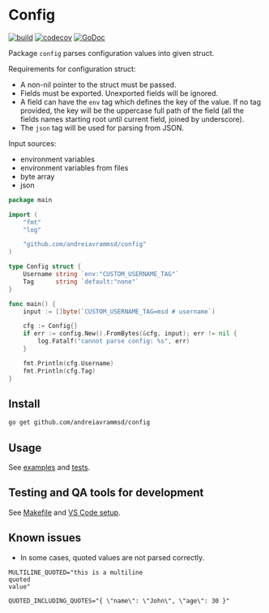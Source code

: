 # Config

[![build](https://github.com/andreiavrammsd/config/workflows/CI/badge.svg)](https://github.com/andreiavrammsd/config/actions/workflows/ci.yml) [![codecov](https://codecov.io/github/andreiavrammsd/config/branch/master/graph/badge.svg?token=4BV8YNIIIX)](https://app.codecov.io/github/andreiavrammsd/config) [![GoDoc](https://godoc.org/github.com/andreiavrammsd/config?status.svg)](https://godoc.org/github.com/andreiavrammsd/config)

Package `config` parses configuration values into given struct.

Requirements for configuration struct:
- A non-nil pointer to the struct must be passed.
- Fields must be exported. Unexported fields will be ignored.
- A field can have the `env` tag which defines the key of the value. If no tag provided, the key will be the uppercase full path of the field (all the fields names starting root until current field, joined by underscore).
- The `json` tag will be used for parsing from JSON.

Input sources:
- environment variables
- environment variables from files
- byte array
- json

```go
package main

import (
	"fmt"
	"log"

	"github.com/andreiavrammsd/config"
)

type Config struct {
	Username string `env:"CUSTOM_USERNAME_TAG"`
	Tag      string `default:"none"`
}

func main() {
	input := []byte(`CUSTOM_USERNAME_TAG=msd # username`)

	cfg := Config{}
	if err := config.New().FromBytes(&cfg, input); err != nil {
		log.Fatalf("cannot parse config: %s", err)
	}

	fmt.Println(cfg.Username)
	fmt.Println(cfg.Tag)
}
```

## Install

```bash
go get github.com/andreiavrammsd/config
```

## Usage

See [examples](./examples_test.go) and [tests](./config_test.go).

## Testing and QA tools for development

See [Makefile](./Makefile) and [VS Code setup](.vscode).

## Known issues

- In some cases, quoted values are not parsed correctly.
```
MULTILINE_QUOTED="this is a multiline
quoted
value"

QUOTED_INCLUDING_QUOTES="{ \"name\": \"John\", \"age\": 30 }"
```
